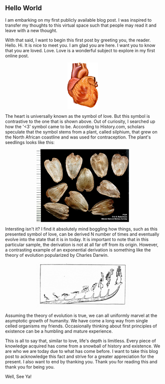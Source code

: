 ## Hello World


I am embarking on my first publicly available blog post. I was inspired to transfer my thoughts to this virtual space such that people may read it and leave with a new thought. 

With that said, I want to begin this first post by greeting you, the reader. Hello. Hi. It is nice to meet you. I am glad you are here. I want you to know
that you are loved. Love. Love is a wonderful subject to explore in my first online post. 


<img src="/png/Heart_anterior_exterior_view.png" style="height: 300; width:100px; display: block; margin: 0 auto"/>

The heart is universally known as the symbol of love. But this symbol is contrastive to the one that is shown above.
Out of curiosity, I searched up how the '<3' symbol came to be. According to History.com, scholars speculate that the symbol stems from a plant, called silphium, that grew on the North African coastline and was used for contraception. The plant's seedlings looks like this:

<img src="/png/silpperf.seeds1.jpg" style="height: 300; width:300px; display: block; margin: 0 auto"/>

Intersting isn't it? I find it absolutely mind boggling how things, such as this presented symbol of love, can be derived N number of times and eventually 
evolve into the state that it is in today. It is important to note that in this particular sample, the derivation is not at all far off from its origin.
However, a contrasting example of an exponential derivation is something like the theory of evolution popularized by Charles Darwin. 

<img src="/png/fish to human.jpeg" style="height: 100; width:300px; display: block; margin: 0 auto"/>

Assuming the theory of evolution is true, we can all uniformly marvel at the asymptotic growth of humanity. We have come a long way from single celled
organisms my friends. Occasionally thinking about first principles of existence can be a humbling and mature experience. 

This is all to say that, similar to love, life's depth is limitless. Every piece of knowledge acquired has come from a snowball of history and 
existence. We are who we are today due to what has come before. I want to take this blog post to acknowledge this fact and strive for a greater appreciation for the present. I also want to end by thanking you. Thank you for reading this and thank you for being you. 

Well, See Ya! 







